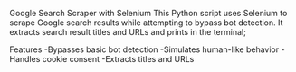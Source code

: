 Google Search Scraper with Selenium
This Python script uses Selenium to scrape Google search results while attempting to bypass bot detection. It extracts search result titles and URLs and prints in the terminal;

Features
-Bypasses basic bot detection
-Simulates human-like behavior
-Handles cookie consent
-Extracts titles and URLs